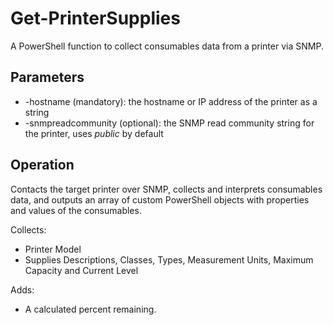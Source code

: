 # Get-PrinterSupplies
A PowerShell function to collect consumables data from a printer via SNMP.
## Parameters
* -hostname (mandatory): the hostname or IP address of the printer as a string
* -snmpreadcommunity (optional): the SNMP read community string for the printer, uses *public* by default
## Operation
Contacts the target printer over SNMP, collects and interprets consumables data, and outputs an array of custom PowerShell objects with properties and values of the consumables.

Collects:
* Printer Model
* Supplies Descriptions, Classes, Types, Measurement Units, Maximum Capacity and Current Level

Adds:
* A calculated percent remaining.
